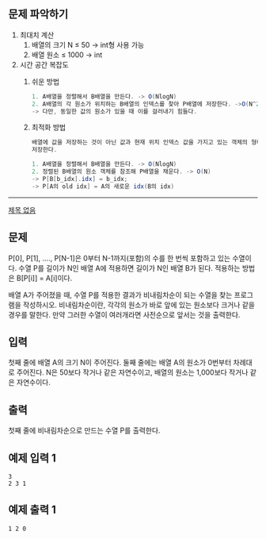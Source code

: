 ## 문제 파악하기

1. 최대치 계산
    1. 배열의 크기 N ≤ 50 → int형 사용 가능
    2. 배열 원소 ≤ 1000 → int
2. 시간 공간 복잡도
    1. 쉬운 방법
        
        ```java
        1. A배열을 정렬해서 B배열을 만든다. -> O(NlogN)
        2. A배열의 각 원소가 위치하는 B배열의 인덱스를 찾아 P배열에 저장한다. ->O(N^2)
        -> 다만, 동일한 값의 원소가 있을 때 이를 걸러내기 힘들다.
        ```
        
    2. 최적화 방법
        
        ```java
        배열에 값을 저장하는 것이 아닌 값과 현재 위치 인덱스 값을 가지고 있는 객체의 형태로
        저장한다.
        
        1. A배열을 정렬해서 B배열을 만든다. -> O(NlogN)
        2. 정렬된 B배열의 원소 객체를 참조해 P배열을 채운다. -> O(N)
        -> P[B[b_idx].idx] = b_idx;
        -> P[A의 old idx] = A의 새로운 idx(B의 idx)
        ```
        

---

[제목 없음](https://www.notion.so/bd42eff1d95d49fba8af33c1bf9d308c)

## 문제

P[0], P[1], ...., P[N-1]은 0부터 N-1까지(포함)의 수를 한 번씩 포함하고 있는 수열이다. 수열 P를 길이가 N인 배열 A에 적용하면 길이가 N인 배열 B가 된다. 적용하는 방법은 B[P[i]] = A[i]이다.

배열 A가 주어졌을 때, 수열 P를 적용한 결과가 비내림차순이 되는 수열을 찾는 프로그램을 작성하시오. 비내림차순이란, 각각의 원소가 바로 앞에 있는 원소보다 크거나 같을 경우를 말한다. 만약 그러한 수열이 여러개라면 사전순으로 앞서는 것을 출력한다.

## 입력

첫째 줄에 배열 A의 크기 N이 주어진다. 둘째 줄에는 배열 A의 원소가 0번부터 차례대로 주어진다. N은 50보다 작거나 같은 자연수이고, 배열의 원소는 1,000보다 작거나 같은 자연수이다.

## 출력

첫째 줄에 비내림차순으로 만드는 수열 P를 출력한다.

## 예제 입력 1

```
3
2 3 1

```

## 예제 출력 1

```
1 2 0
```
